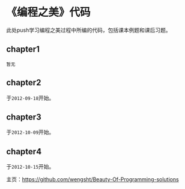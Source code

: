 # 《编程之美》代码 #
此处push学习编程之美过程中所编的代码，包括课本例题和课后习题。

## chapter1 ##
`暂无`

## chapter2 ##
于`2012-09-18`开始。

## chapter3 ## 
于`2012-10-09`开始。

## chapter4 ##
于`2012-10-15`开始。

主页：https://github.com/wengsht/Beauty-Of-Programming-solutions
